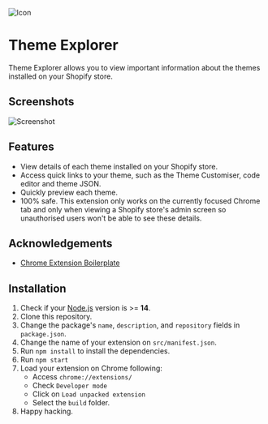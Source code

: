 ![Icon](https://user-images.githubusercontent.com/18140157/180614942-b0849ff5-ce94-426b-aac3-fdd19f784e2a.png)

# Theme Explorer

Theme Explorer allows you to view important information about the themes installed on your Shopify store.

## Screenshots

![Screenshot](https://user-images.githubusercontent.com/18140157/180614951-5894aea5-86d3-4cf8-a5a4-6cfafed5d375.png)

## Features

- View details of each theme installed on your Shopify store.
- Access quick links to your theme, such as the Theme Customiser, code editor and theme JSON.
- Quickly preview each theme.
- 100% safe. This extension only works on the currently focused Chrome tab and only when viewing a Shopify store's admin screen so unauthorised users won't be able to see these details.

## Acknowledgements

- [Chrome Extension Boilerplate](https://github.com/lxieyang/chrome-extension-boilerplate-react)

## Installation

1. Check if your [Node.js](https://nodejs.org/) version is >= **14**.
2. Clone this repository.
3. Change the package's `name`, `description`, and `repository` fields in `package.json`.
4. Change the name of your extension on `src/manifest.json`.
5. Run `npm install` to install the dependencies.
6. Run `npm start`
7. Load your extension on Chrome following:
   - Access `chrome://extensions/`
   - Check `Developer mode`
   - Click on `Load unpacked extension`
   - Select the `build` folder.
8. Happy hacking.
